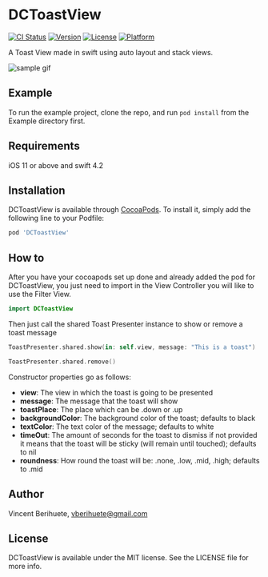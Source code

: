 # DCToastView

[![CI Status](https://img.shields.io/travis/vberihuete/DCToastView.svg?style=flat)](https://travis-ci.org/vberihuete/DCToastView)
[![Version](https://img.shields.io/cocoapods/v/DCToastView.svg?style=flat)](https://cocoapods.org/pods/DCToastView)
[![License](https://img.shields.io/cocoapods/l/DCToastView.svg?style=flat)](https://cocoapods.org/pods/DCToastView)
[![Platform](https://img.shields.io/cocoapods/p/DCToastView.svg?style=flat)](https://cocoapods.org/pods/DCToastView)

A Toast View made in swift using auto layout and stack views.

![sample gif](https://media.giphy.com/media/d5pSYtMrpkp2XDO6ev/giphy.gif)

## Example
To run the example project, clone the repo, and run `pod install` from the Example directory first.

## Requirements

iOS 11 or above and swift 4.2

## Installation

DCToastView is available through [CocoaPods](https://cocoapods.org). To install
it, simply add the following line to your Podfile:

```ruby
pod 'DCToastView'
```

## How to

After you have your cocoapods set up done and already added the pod for DCToastView, you just need to import in the View Controller you will like to use the Filter View.

```swift
import DCToastView
```

Then just call the shared Toast Presenter instance to show or remove a toast message 

```swift
ToastPresenter.shared.show(in: self.view, message: "This is a toast")
```


```swift
ToastPresenter.shared.remove()
```

Constructor properties go as follows:

* **view**: The view in which the toast is going to be presented
* **message**: The message that the toast will show
* **toastPlace**: The place which can be .down or .up
* **backgroundColor**: The background color of the toast; defaults to black
* **textColor**: The text color of the message; defaults to white
* **timeOut**: The amount of seconds for the toast to dismiss if not provided it means that the toast will be sticky (will remain until touched); defaults to nil
* **roundness**: How round the toast will be: .none, .low, .mid, .high; defaults to .mid


## Author

Vincent Berihuete, vberihuete@gmail.com

## License

DCToastView is available under the MIT license. See the LICENSE file for more info.
